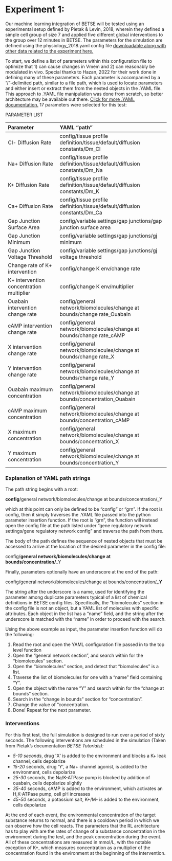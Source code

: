 # Experiment 1:

Our machine learning integration of BETSE will be tested using an experimental setup defined by Pietak & Levin, 2018, wherein they defined a simple cell group of size 7 and applied five different global interventions to the group over 12 minutes in BETSE. The parameters for the simulation are defined using the physiology\_2018.yaml config file [downloadable along with other data related to the experiment here.](https://www.dropbox.com/scl/fi/t45ukr912u3a5fumgogf9/Physiology.zip?rlkey=ryvbq5nts61nsoqb1b2ma9dow&e=1&dl=0) 

To start, we define a list of parameters within this configuration file to optimize that 1\) can cause changes in Vmem and 2\) can reasonably be modulated in vivo. Special thanks to Hazan, 2022 for their work done in defining many of these parameters. Each parameter is accompanied by a “/”-delimited path, similar to a file path, which is used to locate parameters and either insert or extract them from the nested objects in the .YAML file. This approach to .YAML file manipulation was done from scratch, so better architecture may be available out there. [Click for more .YAML documentation.](https://pyyaml.org/wiki/PyYAMLDocumentation) 17 parameters were selected for this test:

PARAMETER LIST

| Parameter | YAML “path” |
| :---- | :---- |
| Cl\- Diffusion Rate | config/tissue profile definition/tissue/default/diffusion constants/Dm\_Cl |
| Na\+ Diffusion Rate | config/tissue profile definition/tissue/default/diffusion constants/Dm\_Na |
| K\+ Diffusion Rate | config/tissue profile definition/tissue/default/diffusion constants/Dm\_K |
| Ca\+ Diffusion Rate | config/tissue profile definition/tissue/default/diffusion constants/Dm\_Ca |
| Gap Junction Surface Area | config/variable settings/gap junctions/gap junction surface area |
| Gap Junction Minimum | config/variable settings/gap junctions/gj minimum |
| Gap Junction Voltage Threshold | config/variable settings/gap junctions/gj voltage threshold |
| Change rate of K\+ intervention | config/change K env/change rate |
| K\+ intervention concentration multiplier | config/change K env/multiplier |
| Ouabain intervention change rate | config/general network/biomolecules/change at bounds/change rate\_Ouabain |
| cAMP intervention change rate | config/general network/biomolecules/change at bounds/change rate\_cAMP |
| X intervention change rate | config/general network/biomolecules/change at bounds/change rate\_X |
| Y intervention change rate | config/general network/biomolecules/change at bounds/change rate\_Y |
| Ouabain maximum concentration | config/general network/biomolecules/change at bounds/concentration\_Ouabain |
| cAMP maximum concentration | config/general network/biomolecules/change at bounds/concentration\_cAMP |
| X maximum concentration | config/general network/biomolecules/change at bounds/concentration\_X |
| Y maximum concentration | config/general network/biomolecules/change at bounds/concentration\_Y |

### Explanation of YAML path strings

The path string begins with a root:

**config**/general network/biomolecules/change at bounds/concentration/_Y

 which at this point can only be defined to be “config” or “grn”. If the root is config, then it simply traverses the .YAML file passed into the python parameter insertion function. If the root is “grn”, the function will instead open the config file at the path listed under “gene regulatory network settings/gene regulatory network config” and traverse the path from there. 

The body of the path defines the sequence of nested objects that must be accessed to arrive at the location of the desired parameter in the config file:

config/**general network/biomolecules/change at bounds/concentration/**_Y

Finally, parameters optionally have an underscore at the end of the path:

config/general network/biomolecules/change at bounds/concentration/***_Y***

The string after the underscore is a name, used for identifying the parameter among duplicate parameters typical of a list of chemical definitions in BETSE config files. Specifically, the “biomolecules” section in the config file is not an object, but a YAML list of molecules with specific attributes. Each object in the list has a “name” field, and the string after the underscore is matched with the “name” in order to proceed with the search.

Using the above example as input, the parameter insertion function will do the following:

1. Read the root and open the YAML configuration file passed in to the top level function  
2. Open the “general network section”, and search within for the “biomolecules” section.  
3. Open the “biomolecules” section, and detect that “biomolecules” is a list.  
4. Traverse the list of biomolecules for one with a “name” field containing “Y”.  
5. Open the object with the name “Y” and search within for the “change at bounds” section.  
6. Search in the “change in bounds” section for “concentration”.  
7. Change the value of “concentration.  
8. Done\! Repeat for the next parameter.

### Interventions

For this first test, the full simulation is designed to run over a period of sixty seconds. The following interventions are scheduled in the simulation (Taken from Pietak’s documentation *BETSE Tutorials):*

- *5-10 seconds*, drug 'X' is added to the environment and blocks a K+ leak channel, cells depolarize  
- *15-20* seconds, drug 'Y', a Na+ channel agonist, is added to the environment, cells depolarize  
- *25-30* seconds, the Na/K-ATPase pump is blocked by addition of ouabain, cells depolarize slightly  
- *35-40* seconds, cAMP is added to the environment, which activates an H,K-ATPase pump, cell pH increases  
- *45-50* seconds, a potassium salt, K+/M- is added to the environment, cells depolarize

At the end of each event, the environmental concentration of the target substance returns to normal, and there is a cooldown period in which we can observe how the cell reacts. The parameters that the RL architecture has to play with are the rates of change of a substance concentration in the environment during the test, and the peak concentration during the event. All of these concentrations are measured in mmol/L, with the notable exception of K\+, which measures concentration as a multiplier of the concentration found in the environment at the beginning of the intervention. 

